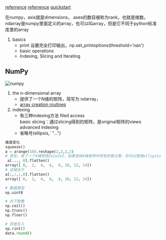 [referrence](https://docs.scipy.org/doc/numpy/reference/)
[referrence](https://docs.scipy.org/doc/numpy/reference/arrays.html)
[quickstart](https://docs.scipy.org/doc/numpy-dev/user/quickstart.html)

在numpy，axis就是dimensions， axes的数目被称为rank，也就是维数。
ndarray是numpy里面定义的array，也可以叫array，但是它不同于python标准库里的array
1. basics
    - print
         设置完全打印输出，np.set_printoptions(threshold='nan')
    - basic operations
    - Indexing, Slicing and Iterating

## NumPy   

![numpy](../image/python/ndarray.png)

1. the n-dimensional array  
    - 提供了一个N维的矩阵，简写为 ndarray，
    - [array creation routines](https://docs.scipy.org/doc/numpy/reference/routines.array-creation.html#routines-array-creation)
3. indexing
    - 有三种indexing方法
        filed access  
        basic slicing：通过slicing得到的矩阵，是original矩阵的views   
        advanced indexing  
    - 省略号(ellipsis,` "...")  
```python
维度变化
squeeze()
a = arange(16).reshape(2,2,2,2)  
# 现在，有了一个4维矩阵2x2x2x2，如果选择4维矩阵中所有的首元素，你可以使用ellipsis符号。  
 a[..., 0].flatten()  
array([ 0,  2,  4,  6,  8, 10, 12, 14])  
# 这相当于  
a[:,:,:,0].flatten()  
array([ 0,  2,  4,  6,  8, 10, 12, 14]) 

# 数据类型
np.uint8 

# 向下取整
np.ceil()
np.trunc()
np.floor()

# 四舍五入
np.rint()
data.round()

```
